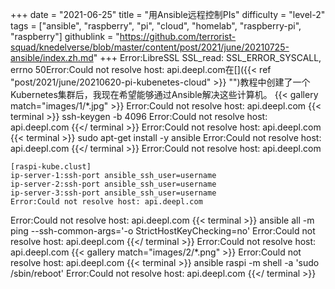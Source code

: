 +++
date = "2021-06-25"
title = "用Ansible远程控制PIs"
difficulty = "level-2"
tags = ["ansible", "raspberry", "pi", "cloud", "homelab", "raspberry-pi", "raspberry"]
githublink = "https://github.com/terrorist-squad/knedelverse/blob/master/content/post/2021/june/20210725-ansible/index.zh.md"
+++
Error:LibreSSL SSL_read: SSL_ERROR_SYSCALL, errno 50Error:Could not resolve host: api.deepl.com在[]({{< ref "post/2021/june/20210620-pi-kubenetes-cloud" >}} "")教程中创建了一个Kubernetes集群后，我现在希望能够通过Ansible解决这些计算机。
{{< gallery match="images/1/*.jpg" >}}
Error:Could not resolve host: api.deepl.com
{{< terminal >}}
ssh-keygen -b 4096
Error:Could not resolve host: api.deepl.com
{{</ terminal >}}
Error:Could not resolve host: api.deepl.com
{{< terminal >}}
sudo apt-get install -y ansible
Error:Could not resolve host: api.deepl.com
{{</ terminal >}}
Error:Could not resolve host: api.deepl.com
```
[raspi-kube.clust]
ip-server-1:ssh-port ansible_ssh_user=username 
ip-server-2:ssh-port ansible_ssh_user=username 
ip-server-3:ssh-port ansible_ssh_user=username 
Error:Could not resolve host: api.deepl.com
```
Error:Could not resolve host: api.deepl.com
{{< terminal >}}
ansible all -m ping --ssh-common-args='-o StrictHostKeyChecking=no'
Error:Could not resolve host: api.deepl.com
{{</ terminal >}}
Error:Could not resolve host: api.deepl.com
{{< gallery match="images/2/*.png" >}}
Error:Could not resolve host: api.deepl.com
{{< terminal >}}
ansible raspi -m shell -a 'sudo /sbin/reboot'
Error:Could not resolve host: api.deepl.com
{{</ terminal >}}
